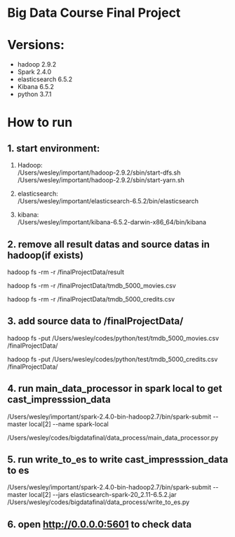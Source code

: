 # Big Data Course Final Project

# Versions:
- hadoop 2.9.2
- Spark 2.4.0
- elasticsearch 6.5.2
- Kibana 6.5.2
- python 3.7.1

# How to run 
## 1. start environment:
1) Hadoop:  
/Users/wesley/important/hadoop-2.9.2/sbin/start-dfs.sh  
/Users/wesley/important/hadoop-2.9.2/sbin/start-yarn.sh  

2) elasticsearch:  
/Users/wesley/important/elasticsearch-6.5.2/bin/elasticsearch

3) kibana:  
/Users/wesley/important/kibana-6.5.2-darwin-x86_64/bin/kibana

## 2. remove all result datas and source datas in hadoop(if exists)
  
hadoop fs -rm -r /finalProjectData/result  

hadoop fs -rm -r /finalProjectData/tmdb_5000_movies.csv  

hadoop fs -rm -r /finalProjectData/tmdb_5000_credits.csv

## 3. add source data to /finalProjectData/  

hadoop fs -put /Users/wesley/codes/python/test/tmdb_5000_movies.csv /finalProjectData/  

hadoop fs -put /Users/wesley/codes/python/test/tmdb_5000_credits.csv /finalProjectData/

## 4. run main_data_processor in spark local to get cast_impresssion_data  

/Users/wesley/important/spark-2.4.0-bin-hadoop2.7/bin/spark-submit --master local[2] --name spark-local  

/Users/wesley/codes/bigdatafinal/data_process/main_data_processor.py

## 5. run write_to_es to write cast_impresssion_data to es  

/Users/wesley/important/spark-2.4.0-bin-hadoop2.7/bin/spark-submit --master local[2] --jars elasticsearch-spark-20_2.11-6.5.2.jar /Users/wesley/codes/bigdatafinal/data_process/write_to_es.py

## 6. open http://0.0.0.0:5601 to check data
